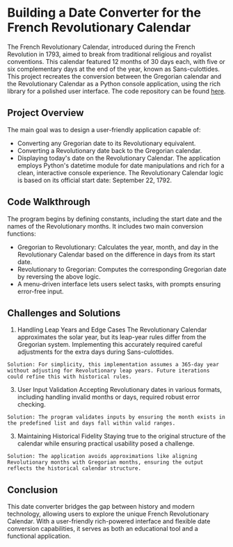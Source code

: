 # Building a Date Converter for the French Revolutionary Calendar
The French Revolutionary Calendar, introduced during the French Revolution in 1793, aimed to break from traditional religious and royalist conventions. This calendar featured 12 months of 30 days each, with five or six complementary days at the end of the year, known as Sans-culottides. This project recreates the conversion between the Gregorian calendar and the Revolutionary Calendar as a Python console application, using the rich library for a polished user interface. The code repository can be found [here](https://github.com/deepwaterpaladin/SansCulotteChronos).

## Project Overview
The main goal was to design a user-friendly application capable of:
- Converting any Gregorian date to its Revolutionary equivalent.
- Converting a Revolutionary date back to the Gregorian calendar.
- Displaying today's date on the Revolutionary Calendar.
The application employs Python's datetime module for date manipulations and rich for a clean, interactive console experience. The Revolutionary Calendar logic is based on its official start date: September 22, 1792.

## Code Walkthrough
The program begins by defining constants, including the start date and the names of the Revolutionary months. It includes two main conversion functions:
- Gregorian to Revolutionary: Calculates the year, month, and day in the Revolutionary Calendar based on the difference in days from its start date.
- Revolutionary to Gregorian: Computes the corresponding Gregorian date by reversing the above logic.
- A menu-driven interface lets users select tasks, with prompts ensuring error-free input.

## Challenges and Solutions
  1. Handling Leap Years and Edge Cases
    The Revolutionary Calendar approximates the solar year, but its leap-year rules differ from the Gregorian system. Implementing this accurately required careful adjustments for the extra days during Sans-culottides.

    Solution: For simplicity, this implementation assumes a 365-day year without adjusting for Revolutionary leap years. Future iterations could refine this with historical rules.

  3. User Input Validation
    Accepting Revolutionary dates in various formats, including handling invalid months or days, required robust error checking.
    
    Solution: The program validates inputs by ensuring the month exists in the predefined list and days fall within valid ranges.
  
  3. Maintaining Historical Fidelity
    Staying true to the original structure of the calendar while ensuring practical usability posed a challenge.
    
    Solution: The application avoids approximations like aligning Revolutionary months with Gregorian months, ensuring the output reflects the historical calendar structure.

## Conclusion
This date converter bridges the gap between history and modern technology, allowing users to explore the unique French Revolutionary Calendar. With a user-friendly rich-powered interface and flexible date conversion capabilities, it serves as both an educational tool and a functional application. 
